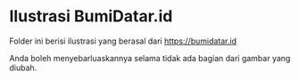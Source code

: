 Ilustrasi BumiDatar.id
======================
Folder ini berisi ilustrasi yang berasal dari https://bumidatar.id

Anda boleh menyebarluaskannya selama tidak ada bagian dari gambar yang
diubah.

